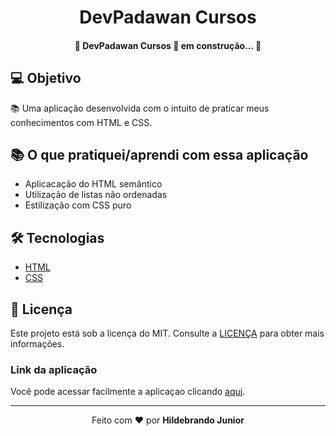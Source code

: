<!-- Banner -->
<!-- <h1 align="center">
    <img alt="DevPadawan" title="#DevPadawan" src="" />
</h1> -->

<!-- Título -->
<h1 align="center">DevPadawan Cursos</h1>

<!-- Gif -->
<!-- <p align="center">
  <img alt="DevPadawan" src="">
</p> -->

<!-- Estado da aplicação -->
<h4 align="center"> 
    🚧 DevPadawan Cursos 🚀 em construção... 🚧
</h4>

## 💻 Objetivo

📚 Uma aplicação desenvolvida com o intuito de praticar meus conhecimentos com HTML e CSS.

## 📚 O que pratiquei/aprendi com essa aplicação

- Aplicacação do HTML semântico
- Utilização de listas não ordenadas
- Estilização com CSS puro


## 🛠 Tecnologias

- [HTML](https://pt.wikipedia.org/wiki/HTML) 
- [CSS](https://pt.wikipedia.org/wiki/Cascading_Style_Sheets)

## :memo: Licença

Este projeto está sob a licença do MIT. Consulte a [LICENÇA](https://github.com/holivei531/devPadawan-Cursos/blob/master/LICENSE) para obter mais informações.

### Link da aplicação
Você pode acessar facilmente a aplicaçao clicando [aqui]().

---
<p align="center">Feito com ❤️ por <strong>Hildebrando Junior</strong></p>
